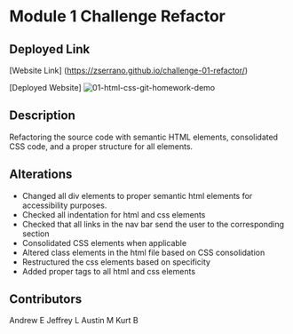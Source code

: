 # Module 1 Challenge Refactor

## Deployed Link

[Website Link] (https://zserrano.github.io/challenge-01-refactor/)

[Deployed Website] ![01-html-css-git-homework-demo](https://user-images.githubusercontent.com/65681875/174423392-71dd2a46-70ea-4d47-a0f3-3940ebc07452.png)


## Description
Refactoring the source code with semantic HTML elements, consolidated CSS code, and a proper structure for all elements.


## Alterations
- Changed all div elements to proper semantic html elements for accessibility purposes.
- Checked all indentation for html and css elements
- Checked that all links in the nav bar send the user to the corresponding section
- Consolidated CSS elements when applicable
- Altered class elements in the html file based on CSS consolidation
- Restructured the css elements based on specificity
- Added proper tags to all html and css elements

## Contributors
Andrew E
Jeffrey L
Austin M
Kurt B

